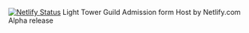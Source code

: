 [![Netlify Status](https://api.netlify.com/api/v1/badges/b2c356e4-16d3-4ffa-99d0-4630c19bf7ae/deploy-status)](https://app.netlify.com/sites/ltg-admission-form/deploys)
Light Tower Guild Admission form
Host by Netlify.com
Alpha release